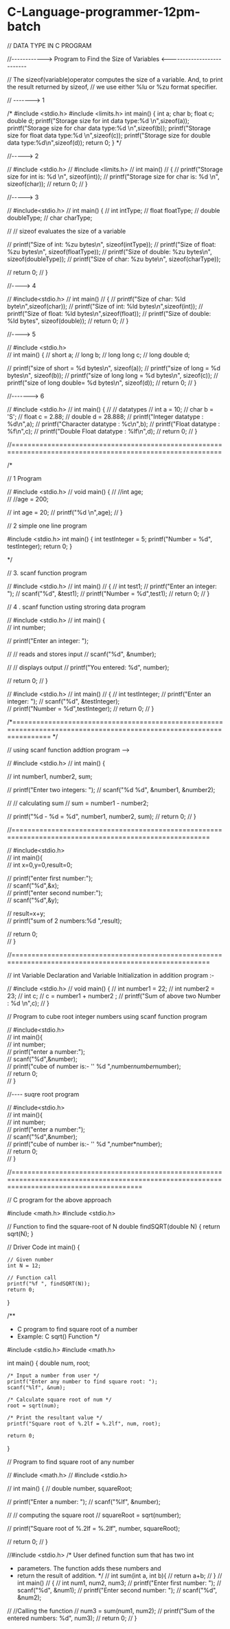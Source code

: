 # C-Language-programmer-12pm-batch

//   DATA TYPE IN C PROGRAM  

//------------>   Program to Find the Size of Variables  <--------------------------

// The sizeof(variable)operator computes the size of a variable. And, to print the result returned by sizeof,
// we use either %lu or %zu format specifier.




 
// ------->  1 


/*
#include <stdio.h>
#include <limits.h>
int main()
{
   int a;
   char b;
   float c;
   double d;
   printf("Storage size for int data type:%d \n",sizeof(a));
   printf("Storage size for char data type:%d \n",sizeof(b));
   printf("Storage size for float data type:%d \n",sizeof(c));
   printf("Storage size for double data type:%d\n",sizeof(d));
   return 0;
}
*/


//-----> 2


// #include <stdio.h>
// #include <limits.h>
// int main()
// {
//     printf("Storage size for int is: %d \n", sizeof(int));
//     printf("Storage size for char is: %d \n", sizeof(char));
//     return 0; 
// }


//-----> 3


// #include<stdio.h>
// int main() {
//     int intType;
//     float floatType;
//     double doubleType;
//     char charType;

//     // sizeof evaluates the size of a variable

//     printf("Size of int: %zu bytes\n", sizeof(intType));
//     printf("Size of float: %zu bytes\n", sizeof(floatType));
//     printf("Size of double: %zu bytes\n", sizeof(doubleType));
//     printf("Size of char: %zu byte\n", sizeof(charType));
    
//     return 0;
// }



//----> 4


// #include<stdio.h>
// int main()
// {
//     printf("Size of char: %ld byte\n",sizeof(char));
//     printf("Size of int: %ld bytes\n",sizeof(int));
//     printf("Size of float: %ld bytes\n",sizeof(float));
//     printf("Size of double: %ld bytes", sizeof(double));
//     return 0;
// }


//----> 5 



// #include <stdio.h>      
// int main() {
//   short a;
//   long b;
//   long long c;
//   long double d;

//   printf("size of short = %d bytes\n", sizeof(a));
//   printf("size of long = %d bytes\n", sizeof(b));
//   printf("size of long long = %d bytes\n", sizeof(c));
//   printf("size of long double= %d bytes\n", sizeof(d));
//   return 0;
// }


//-------> 6


// #include <stdio.h>
// int main() {
//    // datatypes
//    int a = 10;
//    char b = 'S';
//    float c = 2.88;
//    double d = 28.888;
//    printf("Integer datatype : %d\n",a);
//    printf("Character datatype : %c\n",b);
//    printf("Float datatype : %f\n",c);
//    printf("Double Float datatype : %lf\n",d);
//    return 0;
// }





//===========================================================================================================


/* 


//  1 Program 

// #include <stdio.h>
// void main() {
//     //int age;   
//     //age = 200;

//     int age = 20;
//     printf("%d \n",age);
//  }


// 2 simple one line program 

#include <stdio.h>
int main()
{
    int testInteger = 5;
    printf("Number = %d", testInteger);
    return 0;
}

*/


//  3. scanf function program 


// #include <stdio.h>
// int main()
// {
// int test1;
// printf("Enter an integer: ");
// scanf("%d", &test1);
// printf("Number = %d",test1);
//  return 0;
// }


// 4 .   scanf function usting stroring data program 

// #include <stdio.h>
// int main() {   
//     int number;
   
//     printf("Enter an integer: ");  
    
//     // reads and stores input
//     scanf("%d", &number);

//     // displays output
//     printf("You entered: %d", number);
    
//     return 0;
// }


// #include <stdio.h>
// int main()
// {
//     int testInteger;
//     printf("Enter an integer: ");
//     scanf("%d", &testInteger);  
//     printf("Number = %d",testInteger);
//     return 0;
// }

/*====================================================================================================================== */




//              using scanf function addtion program -->



// #include <stdio.h>
// int main() {    

//     int number1, number2, sum;
    
//     printf("Enter two integers: ");
//     scanf("%d %d", &number1, &number2);

//     // calculating sum
//     sum = number1 - number2;      
    
//     printf("%d - %d = %d", number1, number2, sum);
//     return 0;
// }


//========================================================================================================

// #include<stdio.h>    
// int main(){    
// int x=0,y=0,result=0;  
  
// printf("enter first number:");  
// scanf("%d",&x);  
// printf("enter second number:");  
// scanf("%d",&y);  
  
// result=x+y;  
// printf("sum of 2 numbers:%d ",result);  
  
// return 0;  
// }


//========================================================================================================


// int Variable Declaration and Variable Initialization in addition program :-

// #include <stdio.h>
//   void main() {
//     int number1 = 22;
//     int number2 = 23;
//     int c;
//     c = number1 + number2 ;
//     printf("Sum of above two Number : %d \n",c);
//  }  



// Program to cube root  integer numbers using scanf function program

// #include<stdio.h>    
// int main(){    
// int number;    
// printf("enter a number:");    
// scanf("%d",&number);    
// printf("cube of number is:-  ''   %d ",number*number*number);    
// return 0;  
// }


//----  suqre root program 

// #include<stdio.h>    
// int main(){    
// int number;    
// printf("enter a number:");    
// scanf("%d",&number);    
// printf("cube of number is:-  ''   %d ",number*number);    
// return 0;  
// }


//=============================================================================================================================================



// C program for the above approach


#include <math.h>
#include <stdio.h>
 
// Function to find the square-root of N
double findSQRT(double N) { return sqrt(N); }  
 
// Driver Code
int main()
{
 
    // Given number
    int N = 12;
 
    // Function call
    printf("%f ", findSQRT(N));
    return 0;
}






/**
 * C program to find square root of a number   
 * Example: C sqrt() Function
 */

#include <stdio.h>
#include <math.h>

int main()
{
    double num, root;

    /* Input a number from user */
    printf("Enter any number to find square root: ");
    scanf("%lf", &num);

    /* Calculate square root of num */
    root = sqrt(num);

    /* Print the resultant value */
    printf("Square root of %.2lf = %.2lf", num, root);

    return 0;
}


// Program to find square root of any number


// #include <math.h>
// #include <stdio.h>

// int main() {
//    double number, squareRoot;

//    printf("Enter a number: ");
//    scanf("%lf", &number);

//    // computing the square root
//    squareRoot = sqrt(number);

//    printf("Square root of %.2lf =  %.2lf", number, squareRoot);

//    return 0;
// }


//#include <stdio.h>
/* User defined function sum that has two int
 * parameters. The function adds these numbers and
 * return the result of addition.
 */
// int sum(int a, int b){
//    return a+b;
// }
// int main()
// {
//    int num1, num2, num3;
//    printf("Enter first number: ");
//    scanf("%d", &num1);
//    printf("Enter second number: ");
//    scanf("%d", &num2);

//    //Calling the function
//    num3 = sum(num1, num2);
//    printf("Sum of the entered numbers: %d", num3);
//    return 0;
// }
